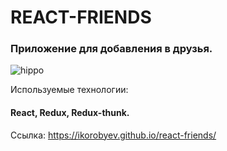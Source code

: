 # REACT-FRIENDS

### Приложение для добавления в друзья.

![hippo](https://media.giphy.com/media/wQDZimFmVeKV1ibMd3/giphy.gif)

Используемые технологии:
#### React, Redux, Redux-thunk.

Ссылка: https://ikorobyev.github.io/react-friends/
